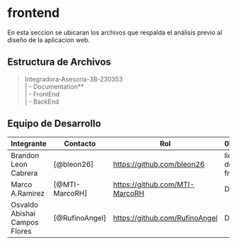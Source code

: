 # frontend


En esta seccion se ubicaran los archivos que respalda el análisis previo al diseño de la aplicacion web.

## Estructura de Archivos

>Integradora-Asesoria-3B-230353 <br>
>| - Documentation** <br>
>| - FrontEnd <br>
>| - BackEnd <br>

## Equipo de Desarrollo

|Integrante|Contacto|Rol|0bservaciones|
|----------|--------|---|-------------|
|Brandon Leon Cabrera|[@bleon26]|https://github.com/bleon26|lider de desarrollo frontend|Revisado y Aprobado.
|Marco A.Ramirez|[@MTI-MarcoRH]|https://github.com/MTI-MarcoRH|Documentador|aun no ha revisado los cambios.
|Osvaldo Abishai Campos Flores|[@RufinoAngel]|https://github.com/RufinoAngel|Documentador|aun no ha revisado los cambios.